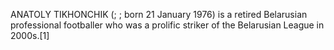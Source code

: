 ANATOLY TIKHONCHIK (; ; born 21 January 1976) is a retired Belarusian professional footballer who was a prolific striker of the Belarusian League in 2000s.[1]
